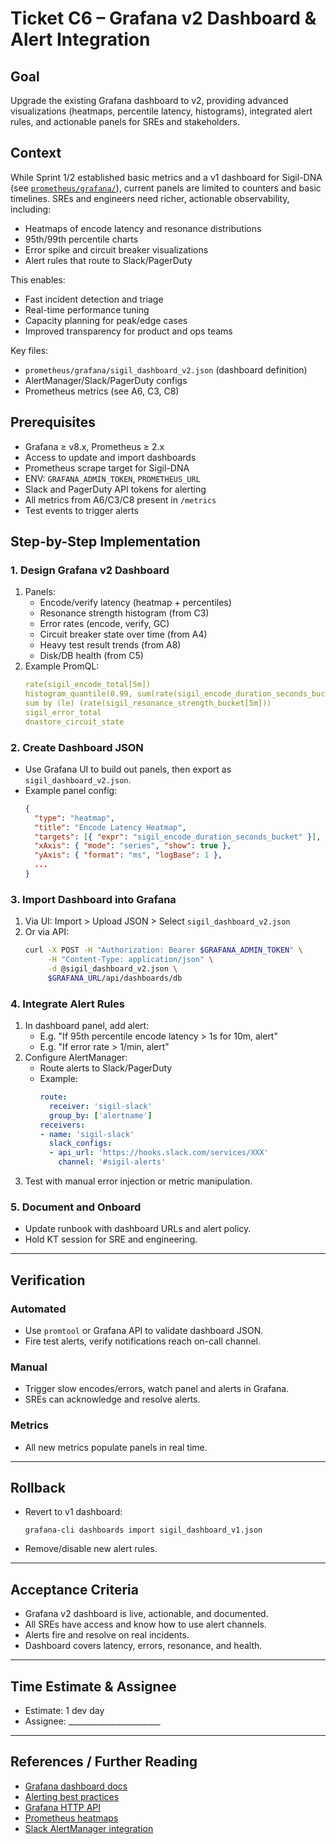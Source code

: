 # Ticket C6 – Grafana v2 Dashboard & Alert Integration

## Goal
Upgrade the existing Grafana dashboard to v2, providing advanced visualizations (heatmaps, percentile latency, histograms), integrated alert rules, and actionable panels for SREs and stakeholders.

## Context

While Sprint 1/2 established basic metrics and a v1 dashboard for Sigil-DNA (see [`prometheus/grafana/`](../../../prometheus/grafana/)), current panels are limited to counters and basic timelines. SREs and engineers need richer, actionable observability, including:
- Heatmaps of encode latency and resonance distributions
- 95th/99th percentile charts
- Error spike and circuit breaker visualizations
- Alert rules that route to Slack/PagerDuty

This enables:
- Fast incident detection and triage
- Real-time performance tuning
- Capacity planning for peak/edge cases
- Improved transparency for product and ops teams

Key files:
- `prometheus/grafana/sigil_dashboard_v2.json` (dashboard definition)
- AlertManager/Slack/PagerDuty configs
- Prometheus metrics (see A6, C3, C8)

## Prerequisites

- Grafana ≥ v8.x, Prometheus ≥ 2.x
- Access to update and import dashboards
- Prometheus scrape target for Sigil-DNA
- ENV: `GRAFANA_ADMIN_TOKEN`, `PROMETHEUS_URL`
- Slack and PagerDuty API tokens for alerting
- All metrics from A6/C3/C8 present in `/metrics`
- Test events to trigger alerts

## Step-by-Step Implementation

### 1. Design Grafana v2 Dashboard

1. Panels:
   - Encode/verify latency (heatmap + percentiles)
   - Resonance strength histogram (from C3)
   - Error rates (encode, verify, GC)
   - Circuit breaker state over time (from A4)
   - Heavy test result trends (from A8)
   - Disk/DB health (from C5)
2. Example PromQL:
   ```yaml
   rate(sigil_encode_total[5m])
   histogram_quantile(0.99, sum(rate(sigil_encode_duration_seconds_bucket[5m])) by (le))
   sum by (le) (rate(sigil_resonance_strength_bucket[5m]))
   sigil_error_total
   dnastore_circuit_state
   ```

### 2. Create Dashboard JSON

- Use Grafana UI to build out panels, then export as `sigil_dashboard_v2.json`.
- Example panel config:
   ```json
   {
     "type": "heatmap",
     "title": "Encode Latency Heatmap",
     "targets": [{ "expr": "sigil_encode_duration_seconds_bucket" }],
     "xAxis": { "mode": "series", "show": true },
     "yAxis": { "format": "ms", "logBase": 1 },
     ...
   }
   ```

### 3. Import Dashboard into Grafana

1. Via UI: Import > Upload JSON > Select `sigil_dashboard_v2.json`
2. Or via API:
   ```bash
   curl -X POST -H "Authorization: Bearer $GRAFANA_ADMIN_TOKEN" \
        -H "Content-Type: application/json" \
        -d @sigil_dashboard_v2.json \
        $GRAFANA_URL/api/dashboards/db
   ```

### 4. Integrate Alert Rules

1. In dashboard panel, add alert:
   - E.g. "If 95th percentile encode latency > 1s for 10m, alert"
   - E.g. "If error rate > 1/min, alert"
2. Configure AlertManager:
   - Route alerts to Slack/PagerDuty
   - Example:
     ```yaml
     route:
       receiver: 'sigil-slack'
       group_by: ['alertname']
     receivers:
     - name: 'sigil-slack'
       slack_configs:
       - api_url: 'https://hooks.slack.com/services/XXX'
         channel: '#sigil-alerts'
     ```
3. Test with manual error injection or metric manipulation.

### 5. Document and Onboard

- Update runbook with dashboard URLs and alert policy.
- Hold KT session for SRE and engineering.

---

## Verification

### Automated

- Use `promtool` or Grafana API to validate dashboard JSON.
- Fire test alerts, verify notifications reach on-call channel.

### Manual

- Trigger slow encodes/errors, watch panel and alerts in Grafana.
- SREs can acknowledge and resolve alerts.

### Metrics

- All new metrics populate panels in real time.

---

## Rollback

- Revert to v1 dashboard:
  ```
  grafana-cli dashboards import sigil_dashboard_v1.json
  ```
- Remove/disable new alert rules.

---

## Acceptance Criteria

- Grafana v2 dashboard is live, actionable, and documented.
- All SREs have access and know how to use alert channels.
- Alerts fire and resolve on real incidents.
- Dashboard covers latency, errors, resonance, and health.

---

## Time Estimate & Assignee

- Estimate: 1 dev day
- Assignee: _______________________

---

## References / Further Reading

- [Grafana dashboard docs](https://grafana.com/docs/grafana/latest/dashboards/)
- [Alerting best practices](https://prometheus.io/docs/alerting/latest/best_practices/)
- [Grafana HTTP API](https://grafana.com/docs/grafana/latest/developers/http_api/dashboard/)
- [Prometheus heatmaps](https://grafana.com/docs/grafana/latest/panels-visualizations/visualizations/heatmap/)
- [Slack AlertManager integration](https://prometheus.io/docs/alerting/latest/configuration/#slack_config)